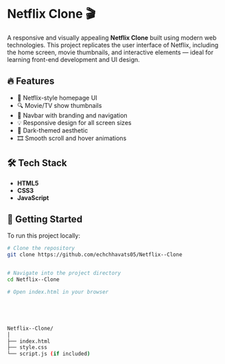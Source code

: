 # Netflix Clone 🎬

A responsive and visually appealing **Netflix Clone** built using modern web technologies. This project replicates the user interface of Netflix, including the home screen, movie thumbnails, and interactive elements — ideal for learning front-end development and UI design.

## 🔥 Features

- 🎥 Netflix-style homepage UI
- 🔍 Movie/TV show thumbnails
- 🧭 Navbar with branding and navigation
- 💡 Responsive design for all screen sizes
- 🌙 Dark-themed aesthetic
- 🎞️ Smooth scroll and hover animations

## 🛠️ Tech Stack

- **HTML5**
- **CSS3**
- **JavaScript**

## 🚀 Getting Started

To run this project locally:

```bash
# Clone the repository
git clone https://github.com/echchhavats05/Netflix--Clone


# Navigate into the project directory
cd Netflix--Clone

# Open index.html in your browser





Netflix--Clone/
│
├── index.html
├── style.css
└── script.js (if included)

